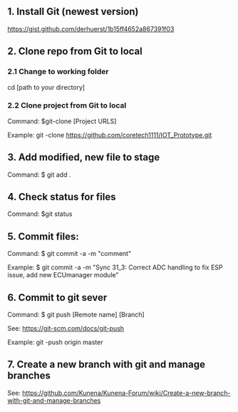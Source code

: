 ## 1. Install Git (newest version)
https://gist.github.com/derhuerst/1b15ff4652a867391f03
## 2. Clone repo from Git to local
### 2.1 Change to working folder
cd [path to your directory]
### 2.2 Clone project from Git to local
Command:  $git-clone [Project URLS]

Example: git -clone https://github.com/coretech1111/IOT_Prototype.git

## 3.  Add modified, new file to stage
Command:  $ git  add . 
## 4. Check status for files
Command:           $git status
## 5. Commit files: 
Command:  $ git commit -a -m  "comment"

Example: $ git commit -a -m  "Sync 31_3: Correct ADC handling to fix ESP issue, add new ECUmanager module"

## 6. Commit to git sever
Command: $ git push [Remote name] [Branch]

See: https://git-scm.com/docs/git-push

Example:
git -push origin master
## 7. Create a new branch with git and manage branches

See: https://github.com/Kunena/Kunena-Forum/wiki/Create-a-new-branch-with-git-and-manage-branches


